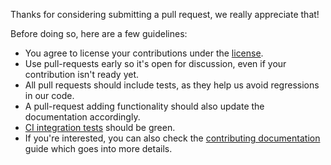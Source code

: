 Thanks for considering submitting a pull request, we really appreciate that!

Before doing so, here are a few guidelines:

* You agree to license your contributions under the
  [license](https://github.com/Kinto/kinto/blob/master/LICENSE).
* Use pull-requests early so it's open for discussion, even if your
  contribution isn't ready yet.
* All pull requests should include tests, as they help us avoid regressions in
  our code.
* A pull-request adding functionality should also update the documentation
  accordingly.
* [CI integration tests](https://github.com/Kinto/kinto/actions) should be green.
* If you're interested, you can also check the [contributing
  documentation](https://kinto.readthedocs.io/en/latest/community.html#how-to-contribute)
  guide which goes into more details.
